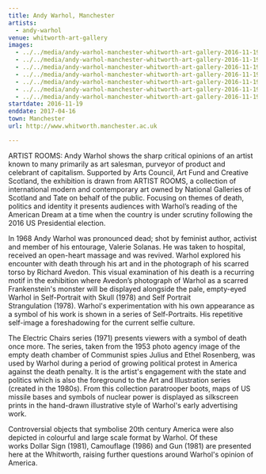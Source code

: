 ```yaml
---
title: Andy Warhol, Manchester
artists:
  - andy-warhol
venue: whitworth-art-gallery
images:
  - ../../media/andy-warhol-manchester-whitworth-art-gallery-2016-11-19-0.webp
  - ../../media/andy-warhol-manchester-whitworth-art-gallery-2016-11-19-1.webp
  - ../../media/andy-warhol-manchester-whitworth-art-gallery-2016-11-19-2.webp
  - ../../media/andy-warhol-manchester-whitworth-art-gallery-2016-11-19-3.webp
  - ../../media/andy-warhol-manchester-whitworth-art-gallery-2016-11-19-4.webp
  - ../../media/andy-warhol-manchester-whitworth-art-gallery-2016-11-19-5.webp
  - ../../media/andy-warhol-manchester-whitworth-art-gallery-2016-11-19-6.webp
startdate: 2016-11-19
enddate: 2017-04-16
town: Manchester
url: http://www.whitworth.manchester.ac.uk

---
```


ARTIST ROOMS: Andy Warhol shows the sharp critical opinions of an artist known to many primarily as art salesman, purveyor of product and celebrant of capitalism. Supported by Arts Council, Art Fund and Creative Scotland, the exhibition is drawn from ARTIST ROOMS, a collection of international modern and contemporary art owned by National Galleries of Scotland and Tate on behalf of the public. Focusing on themes of death, politics and identity it presents audiences with Warhol’s reading of the American Dream at a time when the country is under scrutiny following the 2016 US Presidential election.

In 1968 Andy Warhol was pronounced dead; shot by feminist author, activist and member of his entourage, Valerie Solanas. He was taken to hospital, received an open-heart massage and was revived. Warhol explored his encounter with death through his art and in the photograph of his scarred torso by Richard Avedon. This visual examination of his death is a recurring motif in the exhibition where Avedon’s photograph of Warhol as a scarred Frankenstein's monster will be displayed alongside the pale, empty-eyed Warhol in Self-Portrait with Skull (1978) and Self Portrait Strangulation (1978). Warhol's experimentation with his own appearance as a symbol of his work is shown in a series of Self-Portraits. His repetitive self-image a foreshadowing for the current selfie culture.

The Electric Chairs series (1971) presents viewers with a symbol of death once more. The series, taken from the 1953 photo agency image of the empty death chamber of Communist spies Julius and Ethel Rosenberg, was used by Warhol during a period of growing political protest in America against the death penalty. It is the artist's engagement with the state and politics which is also the foreground to the Art and Illustration series (created in the 1980s). From this collection paratrooper boots, maps of US missile bases and symbols of nuclear power is displayed as silkscreen prints in the hand-drawn illustrative style of Warhol's early advertising work.

Controversial objects that symbolise 20th century America were also depicted in colourful and large scale format by Warhol. Of these works Dollar Sign (1981), Camouflage (1986) and Gun (1981) are presented here at the Whitworth, raising further questions around Warhol's opinion of America.